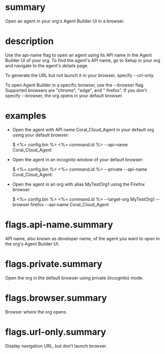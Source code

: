 # summary

Open an agent in your org's Agent Builder UI in a browser.

# description

Use the api-name flag to open an agent using its API name in the Agent Builder UI of your org. To find the agent's API
name, go to Setup in your org and navigate to the agent's details page.

To generate the URL but not launch it in your browser, specify --url-only.

To open Agent Builder in a specific browser, use the --browser flag. Supported browsers are "chrome", "edge", and "
firefox". If you don't specify --browser, the org opens in your default browser.

# examples

- Open the agent with API name Coral_Cloud_Agent in your default org using your default browser:

  $ <%= config.bin %> <%= command.id %> --api-name Coral_Cloud_Agent

- Open the agent in an incognito window of your default browser:

  $ <%= config.bin %> <%= command.id %> --private --api-name Coral_Cloud_Agent:

- Open the agent in an org with alias MyTestOrg1 using the Firefox browser:

  $ <%= config.bin %> <%= command.id %> --target-org MyTestOrg1 --browser firefox --api-name Coral_Cloud_Agent

# flags.api-name.summary

API name, also known as developer name, of the agent you want to open in the org's Agent Builder UI.

# flags.private.summary

Open the org in the default browser using private (incognito) mode.

# flags.browser.summary

Browser where the org opens.

# flags.url-only.summary

Display navigation URL, but don’t launch browser.
